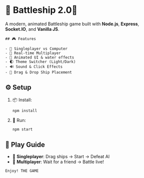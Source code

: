 
# 🚢 Battleship 2.0🎯

A modern, animated Battleship game built with **Node.js**, **Express**, **Socket.IO**, and **Vanilla JS**.

```
## 🎮 Features

- 🤖 Singleplayer vs Computer  
- 👥 Real-time Multiplayer  
- 🌊 Animated UI & water effects  
- 🌓 Theme Switcher (Light/Dark)  
- 🔊 Sound & Click Effects  
- 🧲 Drag & Drop Ship Placement  
```

## ⚙️ Setup


1. 📦 Install:
   ```sh
   npm install
   ```
2. 🚀 Run:
   ```sh
   npm start
   ```

## 🧭 Play Guide

- 🔹 **Singleplayer**: Drag ships → Start → Defeat AI  
- 🔸 **Multiplayer**: Wait for a friend → Battle live!

```
Enjoy! THE GAME
